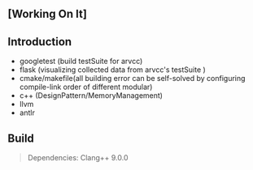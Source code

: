 ## [Working On It]
## Introduction

* googletest (build testSuite for arvcc)
* flask (visualizing collected data from arvcc's testSuite )
* cmake/makefile(all building error can be self-solved by configuring compile-link order of different modular)
* c++ (DesignPattern/MemoryManagement)
* llvm  
* antlr

## Build

>  Dependencies:    Clang++ 9.0.0




